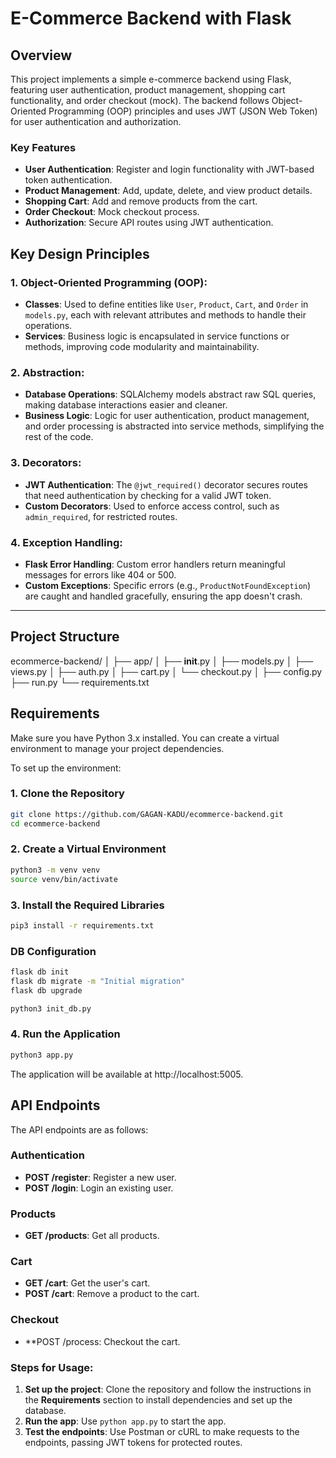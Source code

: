 # E-Commerce Backend with Flask

## Overview

This project implements a simple e-commerce backend using Flask, featuring user authentication, product management, shopping cart functionality, and order checkout (mock). The backend follows Object-Oriented Programming (OOP) principles and uses JWT (JSON Web Token) for user authentication and authorization.

### Key Features

- **User Authentication**: Register and login functionality with JWT-based token authentication.
- **Product Management**: Add, update, delete, and view product details.
- **Shopping Cart**: Add and remove products from the cart.
- **Order Checkout**: Mock checkout process.
- **Authorization**: Secure API routes using JWT authentication.

## Key Design Principles

### 1. **Object-Oriented Programming (OOP)**:
- **Classes**: Used to define entities like `User`, `Product`, `Cart`, and `Order` in `models.py`, each with relevant attributes and methods to handle their operations.
- **Services**: Business logic is encapsulated in service functions or methods, improving code modularity and maintainability.

### 2. **Abstraction**:
- **Database Operations**: SQLAlchemy models abstract raw SQL queries, making database interactions easier and cleaner.
- **Business Logic**: Logic for user authentication, product management, and order processing is abstracted into service methods, simplifying the rest of the code.

### 3. **Decorators**:
- **JWT Authentication**: The `@jwt_required()` decorator secures routes that need authentication by checking for a valid JWT token.
- **Custom Decorators**: Used to enforce access control, such as `admin_required`, for restricted routes.

### 4. **Exception Handling**:
- **Flask Error Handling**: Custom error handlers return meaningful messages for errors like 404 or 500.
- **Custom Exceptions**: Specific errors (e.g., `ProductNotFoundException`) are caught and handled gracefully, ensuring the app doesn't crash.

---

## Project Structure
ecommerce-backend/
│
├── app/
│   ├── __init__.py
│   ├── models.py
│   ├── views.py
│   ├── auth.py
│   ├── cart.py
│   └── checkout.py
│
├── config.py
├── run.py
└── requirements.txt


## Requirements

Make sure you have Python 3.x installed. You can create a virtual environment to manage your project dependencies.

To set up the environment:

### 1. Clone the Repository

```bash
git clone https://github.com/GAGAN-KADU/ecommerce-backend.git
cd ecommerce-backend
```

### 2. Create a Virtual Environment

```bash
python3 -m venv venv
source venv/bin/activate
```

### 3. Install the Required Libraries

```bash
pip3 install -r requirements.txt
```

### DB Configuration

```bash
flask db init
flask db migrate -m "Initial migration"
flask db upgrade
```

```bash
python3 init_db.py
```

### 4. Run the Application

```bash
python3 app.py
```

The application will be available at http://localhost:5005.

## API Endpoints

The API endpoints are as follows:

### Authentication

- **POST /register**: Register a new user.
- **POST /login**: Login an existing user.

### Products

- **GET /products**: Get all products.

### Cart

- **GET /cart**: Get the user's cart.
- **POST /cart**: Remove a product to the cart.

### Checkout

- **POST /process: Checkout the cart.


### Steps for Usage:

1. **Set up the project**: Clone the repository and follow the instructions in the **Requirements** section to install dependencies and set up the database.
2. **Run the app**: Use `python app.py` to start the app.
3. **Test the endpoints**: Use Postman or cURL to make requests to the endpoints, passing JWT tokens for protected routes.











